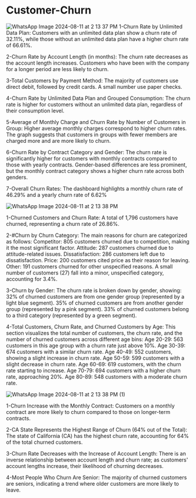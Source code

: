 # Customer-Churn
![WhatsApp Image 2024-08-11 at 2 13 37 PM](https://github.com/user-attachments/assets/52c1e2a3-0267-4546-a544-50d699cab991)
1-Churn Rate by Unlimited Data Plan:
Customers with an unlimited data plan show a churn rate of 32.11%, while those without an unlimited data plan have a higher churn rate of 66.61%.

2-Churn Rate by Account Length (in months):
The churn rate decreases as the account length increases. Customers who have been with the company for a longer period are less likely to churn.

3-Total Customers by Payment Method:
The majority of customers use direct debit, followed by credit cards. A small number use paper checks.

4-Churn Rate by Unlimited Data Plan and Grouped Consumption:
The churn rate is higher for customers without an unlimited data plan, regardless of their consumption level.

5-Average of Monthly Charge and Churn Rate by Number of Customers in Group:
Higher average monthly charges correspond to higher churn rates. The graph suggests that customers in groups with fewer members are charged more and are more likely to churn.

6-Churn Rate by Contract Category and Gender:
The churn rate is significantly higher for customers with monthly contracts compared to those with yearly contracts.
Gender-based differences are less prominent, but the monthly contract category shows a higher churn rate across both genders.

7-Overall Churn Rates:
The dashboard highlights a monthly churn rate of 46.29% and a yearly churn rate of 6.62%

![WhatsApp Image 2024-08-11 at 2 13 38 PM](https://github.com/user-attachments/assets/1fd47067-f79c-408a-8924-3e7f0b9dd774)

1-Churned Customers and Churn Rate:
A total of 1,796 customers have churned, representing a churn rate of 26.86%.

2-#Churn by Churn Category:
The main reasons for churn are categorized as follows:
Competitor: 805 customers churned due to competition, making it the most significant factor.
Attitude: 287 customers churned due to attitude-related issues.
Dissatisfaction: 286 customers left due to dissatisfaction.
Price: 200 customers cited price as their reason for leaving.
Other: 191 customers churned for other unspecified reasons.
A small number of customers (27) fall into a minor, unspecified category, accounting for 3.4%.

3-Churn by Gender:
The churn rate is broken down by gender, showing:
32% of churned customers are from one gender group (represented by a light blue segment).
35% of churned customers are from another gender group (represented by a pink segment).
33% of churned customers belong to a third category (represented by a green segment).

4-Total Customers, Churn Rate, and Churned Customers by Age:
This section visualizes the total number of customers, the churn rate, and the number of churned customers across different age bins:
Age 20-29: 563 customers in this age group with a churn rate just above 10%.
Age 30-39: 674 customers with a similar churn rate.
Age 40-49: 552 customers, showing a slight increase in churn rate.
Age 50-59: 599 customers with a slight decrease in churn rate.
Age 60-69: 619 customers, with the churn rate starting to increase.
Age 70-79: 694 customers with a higher churn rate, approaching 20%.
Age 80-89: 548 customers with a moderate churn rate.

![WhatsApp Image 2024-08-11 at 2 13 38 PM (1)](https://github.com/user-attachments/assets/57fd9a22-2897-44a2-84b3-a3fba27cf1cf)

1-Churn Increase with the Monthly Contract:
Customers on a monthly contract are more likely to churn compared to those on longer-term contracts.

2-CA State Represents the Highest Range of Churn (64% out of the Total):
The state of California (CA) has the highest churn rate, accounting for 64% of the total churned customers.

3-Churn Rate Decreases with the Increase of Account Length:
There is an inverse relationship between account length and churn rate; as customers' account lengths increase, their likelihood of churning decreases.

4-Most People Who Churn Are Senior:
The majority of churned customers are seniors, indicating a trend where older customers are more likely to leave.
